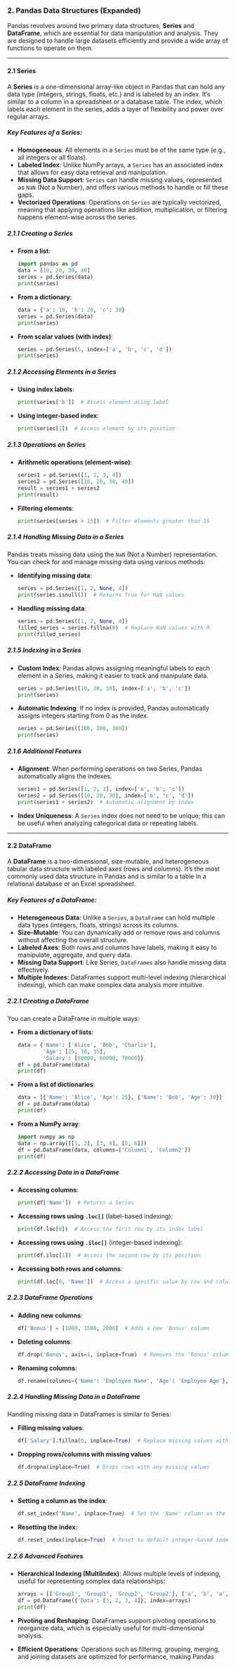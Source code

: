 ### 2. **Pandas Data Structures (Expanded)**

Pandas revolves around two primary data structures, **Series** and **DataFrame**, which are essential for data manipulation and analysis. 
They are designed to handle large datasets efficiently and provide a wide array of functions to operate on them.

---

#### **2.1 Series**

A **Series** is a one-dimensional array-like object in Pandas that can hold any data type (integers, strings, floats, etc.) and is labeled by an index. It’s similar to a column in a spreadsheet or a database table. The index, which labels each element in the series, adds a layer of flexibility and power over regular arrays.

##### **Key Features of a Series:**
- **Homogeneous**: All elements in a `Series` must be of the same type (e.g., all integers or all floats).
- **Labeled Index**: Unlike NumPy arrays, a `Series` has an associated index that allows for easy data retrieval and manipulation.
- **Missing Data Support**: `Series` can handle missing values, represented as `NaN` (Not a Number), and offers various methods to handle or fill these gaps.
- **Vectorized Operations**: Operations on `Series` are typically vectorized, meaning that applying operations like addition, multiplication, or filtering happens element-wise across the series.

##### **2.1.1 Creating a Series**
- **From a list**:
    ```python
    import pandas as pd
    data = [10, 20, 30, 40]
    series = pd.Series(data)
    print(series)
    ```

- **From a dictionary**:
    ```python
    data = {'a': 10, 'b': 20, 'c': 30}
    series = pd.Series(data)
    print(series)
    ```

- **From scalar values (with index)**:
    ```python
    series = pd.Series(5, index=['a', 'b', 'c', 'd'])
    print(series)
    ```

##### **2.1.2 Accessing Elements in a Series**
- **Using index labels**:
    ```python
    print(series['b'])  # Access element using label
    ```

- **Using integer-based index**:
    ```python
    print(series[1])  # Access element by its position
    ```

##### **2.1.3 Operations on Series**
- **Arithmetic operations (element-wise)**:
    ```python
    series1 = pd.Series([1, 2, 3, 4])
    series2 = pd.Series([10, 20, 30, 40])
    result = series1 + series2
    print(result)
    ```

- **Filtering elements**:
    ```python
    print(series[series > 15])  # Filter elements greater than 15
    ```

##### **2.1.4 Handling Missing Data in a Series**
Pandas treats missing data using the `NaN` (Not a Number) representation. You can check for and manage missing data using various methods:

- **Identifying missing data**:
    ```python
    series = pd.Series([1, 2, None, 4])
    print(series.isnull())  # Returns True for NaN values
    ```

- **Handling missing data**:
    ```python
    series = pd.Series([1, 2, None, 4])
    filled_series = series.fillna(0)  # Replace NaN values with 0
    print(filled_series)
    ```

##### **2.1.5 Indexing in a Series**
- **Custom Index**: Pandas allows assigning meaningful labels to each element in a Series, making it easier to track and manipulate data.
    ```python
    series = pd.Series([10, 20, 30], index=['a', 'b', 'c'])
    print(series)
    ```

- **Automatic Indexing**: If no index is provided, Pandas automatically assigns integers starting from 0 as the index.
    ```python
    series = pd.Series([100, 200, 300])
    print(series)
    ```

##### **2.1.6 Additional Features**
- **Alignment**: When performing operations on two Series, Pandas automatically aligns the indexes.
    ```python
    series1 = pd.Series([1, 2, 3], index=['a', 'b', 'c'])
    series2 = pd.Series([10, 20, 30], index=['b', 'c', 'd'])
    print(series1 + series2)  # Automatic alignment by index
    ```

- **Index Uniqueness**: A `Series` index does not need to be unique; this can be useful when analyzing categorical data or repeating labels.

---

#### **2.2 DataFrame**

A **DataFrame** is a two-dimensional, size-mutable, and heterogeneous tabular data structure with labeled axes (rows and columns). It’s the most commonly used data structure in Pandas and is similar to a table in a relational database or an Excel spreadsheet.

##### **Key Features of a DataFrame:**
- **Heterogeneous Data**: Unlike a `Series`, a `DataFrame` can hold multiple data types (integers, floats, strings) across its columns.
- **Size-Mutable**: You can dynamically add or remove rows and columns without affecting the overall structure.
- **Labeled Axes**: Both rows and columns have labels, making it easy to manipulate, aggregate, and query data.
- **Missing Data Support**: Like Series, `DataFrames` also handle missing data effectively.
- **Multiple Indexes**: DataFrames support multi-level indexing (hierarchical indexing), which can make complex data analysis more intuitive.

##### **2.2.1 Creating a DataFrame**
You can create a DataFrame in multiple ways:

- **From a dictionary of lists**:
    ```python
    data = {'Name': ['Alice', 'Bob', 'Charlie'],
            'Age': [25, 30, 35],
            'Salary': [50000, 60000, 70000]}
    df = pd.DataFrame(data)
    print(df)
    ```

- **From a list of dictionaries**:
    ```python
    data = [{'Name': 'Alice', 'Age': 25}, {'Name': 'Bob', 'Age': 30}]
    df = pd.DataFrame(data)
    print(df)
    ```

- **From a NumPy array**:
    ```python
    import numpy as np
    data = np.array([[1, 2], [3, 4], [5, 6]])
    df = pd.DataFrame(data, columns=['Column1', 'Column2'])
    print(df)
    ```

##### **2.2.2 Accessing Data in a DataFrame**
- **Accessing columns**:
    ```python
    print(df['Name'])  # Returns a Series
    ```

- **Accessing rows using `.loc[]`** (label-based indexing):
    ```python
    print(df.loc[0])  # Access the first row by its index label
    ```

- **Accessing rows using `.iloc[]`** (integer-based indexing):
    ```python
    print(df.iloc[1])  # Access the second row by its position
    ```

- **Accessing both rows and columns**:
    ```python
    print(df.loc[0, 'Name'])  # Access a specific value by row and column
    ```

##### **2.2.3 DataFrame Operations**
- **Adding new columns**:
    ```python
    df['Bonus'] = [1000, 1500, 2000]  # Adds a new 'Bonus' column
    ```

- **Deleting columns**:
    ```python
    df.drop('Bonus', axis=1, inplace=True)  # Removes the 'Bonus' column
    ```

- **Renaming columns**:
    ```python
    df.rename(columns={'Name': 'Employee Name', 'Age': 'Employee Age'}, inplace=True)
    ```

##### **2.2.4 Handling Missing Data in a DataFrame**
Handling missing data in DataFrames is similar to Series:
- **Filling missing values**:
    ```python
    df['Salary'].fillna(0, inplace=True)  # Replace missing values with 0
    ```

- **Dropping rows/columns with missing values**:
    ```python
    df.dropna(inplace=True)  # Drops rows with any missing values
    ```

##### **2.2.5 DataFrame Indexing**
- **Setting a column as the index**:
    ```python
    df.set_index('Name', inplace=True)  # Set the 'Name' column as the index
    ```

- **Resetting the index**:
    ```python
    df.reset_index(inplace=True)  # Reset to default integer-based index
    ```

##### **2.2.6 Advanced Features**
- **Hierarchical Indexing (MultiIndex)**: Allows multiple levels of indexing, useful for representing complex data relationships:
    ```python
    arrays = [['Group1', 'Group1', 'Group2', 'Group2'], ['a', 'b', 'a', 'b']]
    df = pd.DataFrame({'Data': [1, 2, 3, 4]}, index=arrays)
    print(df)
    ```

- **Pivoting and Reshaping**: DataFrames support pivoting operations to reorganize data, which is especially useful for multi-dimensional analysis.

- **Efficient Operations**: Operations such as filtering, grouping, merging, and joining datasets are optimized for performance, making Pandas
